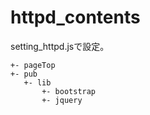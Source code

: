 # httpd_contents

setting_httpd.jsで設定。

```
+- pageTop
+- pub
   +- lib
       +- bootstrap
       +- jquery
```
